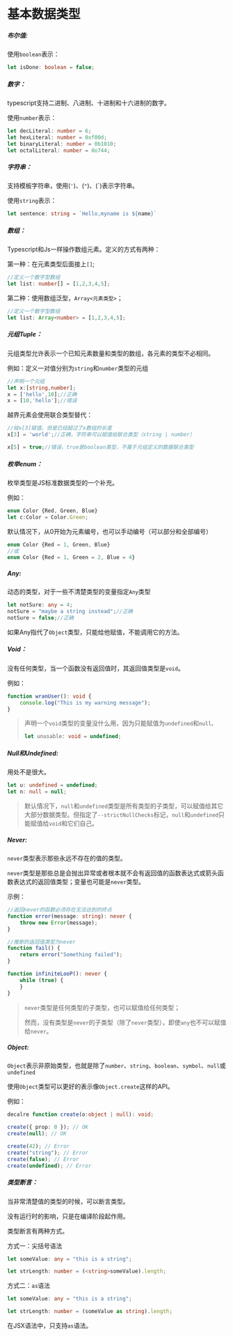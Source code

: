 # 基本数据类型

##### 布尔值:

使用`boolean`表示：

```typescript
let isDone: boolean = false;
```

##### 数字：

typescript支持二进制、八进制、十进制和十六进制的数字。

使用`number`表示：

```typescript
let decLiteral: number = 6;
let hexLiteral: number = 0xf00d;
let binaryLiteral: number = 0b1010;
let octalLiteral: number = 0o744;
```

##### 字符串：

支持模板字符串，使用(`'`)、(`"`)、(`)表示字符串。

使用`string`表示：

```typescript
let sentence: string = `Hello,myname is ${name}`
```

##### 数组：

Typescript和Js一样操作数组元素。定义的方式有两种：

第一种：在元素类型后面接上`[]`;

```typescript
//定义一个数字型数组
let list: number[] = [1,2,3,4,5];
```

第二种：使用数组泛型，`Array<元素类型>`；

```typescript
//定义一个数字型数组
let list: Array<number> = [1,2,3,4,5];
```

##### 元组Tuple：

元组类型允许表示一个已知元素数量和类型的数组，各元素的类型不必相同。

例如：定义一对值分别为`string`和`number`类型的元组

```typescript
//声明一个元组
let x:[string,number];
x = ['hello',10];//正确
x = [10,'hello'];//错误
```

越界元素会使用联合类型替代：

```typescript
//给x[3]赋值，但是已经超过了x数组的长度
x[3] = 'world';//正确，字符串可以赋值给联合类型（string | number）

x[5] = true;//错误，true是boolean类型，不属于元组定义的数据联合类型
```

##### 枚举enum：

枚举类型是JS标准数据类型的一个补充。

例如：

```typescript
enum Color {Red, Green, Blue}
let c:Color = Color.Green;
```

默认情况下，从0开始为元素编号，也可以手动编号（可以部分和全部编号）

```typescript
enum Color {Red = 1, Green, Blue}
//或
enum Color {Red = 1, Green = 2, Blue = 4}
```

##### Any:

动态的类型，对于一些不清楚类型的变量指定`Any`类型

```typescript
let notSure: any = 4;
notSure = "maybe a string instead";//正确
notSure = false;//正确
```

如果Any指代了`Object`类型，只能给他赋值，不能调用它的方法。

##### Void：

没有任何类型，当一个函数没有返回值时，其返回值类型是`void`。

例如：

```typescript
function wranUser(): void {
    console.log("This is my warning message");
}
```

> 声明一个`void`类型的变量没什么用，因为只能赋值为`undefined`和`null。`
>
> ```typescript
> let unusable: void = undefined;
> ```



##### Null和Undefined:

用处不是很大。

```typescript
let u: undefined = undefined;
let n: null = null;
```

>  默认情况下，`null`和`undefined`类型是所有类型的子类型，可以赋值给其它大部分数据类型。但指定了`--strictNullChecks`标记，`null`和`undefined`只能赋值给`void`和它们自己。

##### Never:

`never`类型表示那些永远不存在的值的类型。

`never`类型是那些总是会抛出异常或者根本就不会有返回值的函数表达式或箭头函数表达式的返回值类型；变量也可能是`never`类型。

示例：

```typescript
//返回never的函数必须存在无法达到的终点
function error(message: string): never {
    throw new Error(message);
}

//推断的返回值类型为never
function fail() {
    return error("Something failed");
}

function infiniteLooP(): never {
    while (true) {
    }
}
```

> `never`类型是任何类型的子类型，也可以赋值给任何类型；
>
> 然而，没有类型是`never`的子类型（除了`never`类型），即使`any`也不可以赋值给`never`。

##### Object:

`Object`表示非原始类型，也就是除了`number`、`string`、`boolean`、`symbol`、`null`或`undefined`

使用`Object`类型可以更好的表示像`Object.create`这样的API。

例如：

```typescript
decalre function create(o:object | null): void;

create({ prop: 0 }); // OK
create(null); // OK

create(42); // Error
create("string"); // Error
create(false); // Error
create(undefined); // Error
```

##### 类型断言：

当非常清楚值的类型的时候，可以断言类型。

没有运行时的影响，只是在编译阶段起作用。

类型断言有两种方式。

方式一：尖括号语法

```typescript
let someValue: any = "this is a string";

let strLength: number = (<string>someValue).length;
```

方式二：`as`语法

```typescript
let someValue: any = "this is a string";

let strLength: number = (someValue as string).length;
```

在JSX语法中，只支持`as`语法。